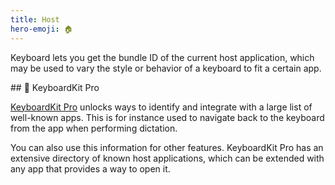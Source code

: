 ```yaml
---
title: Host
hero-emoji: 🏠
---
```


Keyboard lets you get the bundle ID of the current host application, which may be used to vary the style or behavior of a keyboard to fit a certain app.


<a name="pro">
## 👑 KeyboardKit Pro

[KeyboardKit Pro][Pro] unlocks ways to identify and integrate with a large list of well-known apps. This is for instance used to navigate back to the keyboard from the app when performing dictation.

You can also use this information for other features. KeyboardKit Pro has an extensive directory of known host applications, which can be extended with any app that provides a way to open it.

[Pro]: https://github.com/KeyboardKit/KeyboardKitPro
